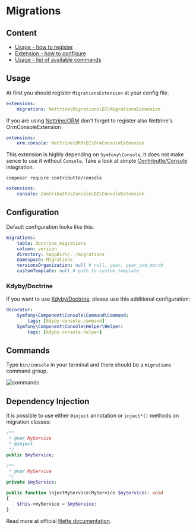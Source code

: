 # Migrations

## Content

- [Usage - how to register](#usage)
- [Extension - how to configure](#configuration)
- [Usage - list of available commands](#commands)

## Usage

At first you should register `MigrationsExtension` at your config file.

```yaml
extensions:
    migrations: Nettrine\Migrations\DI\MigrationsExtension
```

If you are using [Nettrine/ORM](https://github.com/nettrine/orm) don't forget to register also Nettrine's OrmConsoleExtension
```yaml
extensions:
    orm.console: Nettrine\ORM\DI\OrmConsoleExtension
```

This extension is highly depending on `Symfony\Console`, it does not make sence to use it without `Console`. Take
a look at simple [Contributte/Console](https://github.com/contributte/console) integration.

```
composer require contributte/console
```

```yaml
extensions:
    console: Contributte\Console\DI\ConsoleExtension
```

## Configuration

Default configuration looks like this:

```yaml
migrations:
    table: doctrine_migrations 
    column: version
    directory: %appDir%/../migrations
    namespace: Migrations
    versionsOrganization: null # null, year, year_and_month
    customTemplate: null # path to custom template
```

### Kdyby/Doctrine

If you want to use [Kdyby/Doctrine](https://github.com/Kdyby/Doctrine), please use this additional configuration: 

```yaml
decorator:
    Symfony\Component\Console\Command\Command:
        tags: [kdyby.console.command]
    Symfony\Component\Console\Helper\Helper:
        tags: [kdyby.console.helper]
```

## Commands

Type `bin/console` in your terminal and there should be a `migrations` command group.

![commands](https://raw.githubusercontent.com/nettrine/migrations/master/.docs/assets/commands.png)

## Dependency Injection

It is possible to use either `@inject` annotation or `inject*()` methods on migration classes:

```php
/**
 * @var MyService
 * @inject
 */
public $myService;
```

```php
/**
 * @var MyService
 */
private $myService;

public function injectMyService(MyService $myService): void
{
    $this->myService = $myService;
}
```

Read more at official [Nette documentation](https://doc.nette.org/cs/2.4/di-usage).


